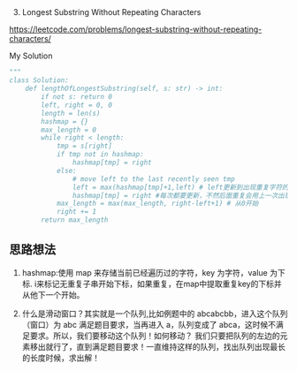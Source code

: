 ## 
3. Longest Substring Without Repeating Characters

https://leetcode.com/problems/longest-substring-without-repeating-characters/

My Solution

```python
"""
class Solution:
    def lengthOfLongestSubstring(self, s: str) -> int:
        if not s: return 0
        left, right = 0, 0
        length = len(s)
        hashmap = {}
        max_length = 0
        while right < length:
            tmp = s[right]
            if tmp not in hashmap:
                hashmap[tmp] = right
            else:
                # move left to the last recently seen tmp
                left = max(hashmap[tmp]+1,left) # left更新到出现重复字符的下一个位置
                hashmap[tmp] = right #每次都要更新，不然后面重复会用上一次出现的
            max_length = max(max_length, right-left+1) # 从0开始
            right += 1
        return max_length
```

## 思路想法
1. hashmap:使用 map 来存储当前已经遍历过的字符，key 为字符，value 为下标. i来标记无重复子串开始下标，如果重复，在map中提取重复key的下标并从他下一个开始。

2. 什么是滑动窗口？其实就是一个队列,比如例题中的 abcabcbb，进入这个队列（窗口）为 abc 满足题目要求，当再进入 a，队列变成了 abca，这时候不满足要求。所以，我们要移动这个队列！如何移动？
我们只要把队列的左边的元素移出就行了，直到满足题目要求！一直维持这样的队列，找出队列出现最长的长度时候，求出解！


